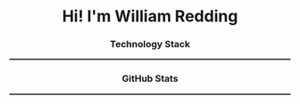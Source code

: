 <h1 align="center">Hi! I'm William Redding</h1>

<h3 align="center">Technology Stack</h3>

<hr style="border:1px solid gray"> </hr>

<h3 align="center">GitHub Stats</h3>

<hr style="border:1px solid gray"> </hr>


    
